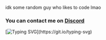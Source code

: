 idk some random guy who likes to code
lmao
<h3 align="left">
  You can contact me on <a href='https://discord.gg/vg4gzb3bHA'>Discord</a> 
</h3>

[![Typing SVG](https://readme-typing-svg.herokuapp.com?size=30&lines=Fuck+you.)](https://git.io/typing-svg)
